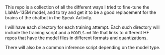 This repo is a collection of all the different ways I tried to fine-tune the LlaMA-135M model, and to try and get it to be a good replacement for the brains of the chatbot in the Speak Activity.

I will have each directory for each training attempt. Each such directory will include the training script and a `MODELS.md` file that links to different HF repos that have the model files in different formats and quantizations.

There will also be a common inference script depending on the model type. 
